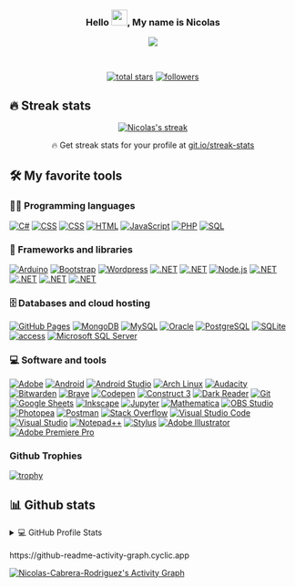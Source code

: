 


<h3 align="center">
 Hello <img src = "https://user-images.githubusercontent.com/1303154/88677602-1635ba80-d120-11ea-84d8-d263ba5fc3c0.gif" width = "28" atl ="hi">, My name is Nicolas
</h3>


<!-- Typing SVG by Nicolas-Cabrera-Rodriguez - https://github.com/Nicolas-Cabrera-Rodriguez/readme-typing-svg -->
<p align="center">
  <a href="https://github.com/Nicolas-Cabrera-Rodriguez/readme-typing-svg"><img src="https://readme-typing-svg.herokuapp.com?color=00F733&lines=SERIOUS+AND+RESPONSIBLE+PROGRAMMER;PROFESSIONAL+DEVELOPER;INFINITY+OF+IDEAS;PROGRAMMING+ENTHUSIASTIC;COUNTLESS+PROJECTS;TRADEMARK+ENTHUSIASTIC;SEVERAL+PROJECTS+COMPLETED+"></a>
</p>

<br>

<p align="center">
  <a href="https://github.com/Nicolas-Cabrera-Rodriguez?tab=repositories&sort=stargazers">
    <img alt="total stars" title="Total stars on GitHub" src="https://custom-icon-badges.herokuapp.com/badge/dynamic/json?logo=star&color=55960c&labelColor=488207&label=Stars&style=for-the-badge&query=%24.stars&url=https://api.github-star-counter.workers.dev/user/Nicolas-Cabrera-Rodriguez"/></a>
  <a href="https://github.com/Nicolas-Cabrera-Rodriguez?tab=followers">
    <img alt="followers" title="Follow me on Github" src="https://custom-icon-badges.herokuapp.com/github/followers/Nicolas-Cabrera-Rodriguez?color=236ad3&labelColor=1155ba&style=for-the-badge&logo=person-add&label=Follow&logoColor=white"/></a>
</p>




## 🔥 Streak stats

<!-- GitHub Readme Streak Stats - https://github.com/Nicolas-Cabrera-Rodriguez/github-readme-streak-stats -->

<p align="center">
  <a href="https://github.com/Nicolas-Cabrera-Rodriguez/github-readme-streak-stats">
    <img title="🔥 Get streak stats for your profile at git.io/streak-stats" alt="Nicolas's streak" src="https://github-readme-streak-stats.herokuapp.com?user=Nicolas-Cabrera-Rodriguez&theme=monokai-metallian&hide_border=true&date_format=M%20j%5B%2C%20Y%5D&currStreakLabel=00F733&sideLabels=00F733"/>
  </a>
  <p align="center">🔥 Get streak stats for your profile at <a href="https://git.io/streak-stats">git.io/streak-stats</a></p>
</p>



## 🛠️ My favorite tools

### 👨‍💻 Programming languages

<p>
    <a href="https://github.com/search?q=user%3ANicolas-Cabrera-Rodriguez+language%3Acsharp"><img alt="C#" src="https://custom-icon-badges.herokuapp.com/badge/C%23-68217A.svg?logo=cs2&logoColor=white"></a>
    <a href="https://github.com/search?q=user%3ANicolas-Cabrera-Rodriguez+language%3Acss"><img alt="CSS" src="https://img.shields.io/badge/CSS-1572B6.svg?logo=css3&logoColor=white"></a>
    <a href="https://github.com/search?q=user%3ANicolas-Cabrera-Rodriguez+language%3Acss"><img alt="CSS" src="https://img.shields.io/badge/SCSS-CC6699.svg?logo=Sass&logoColor=white"></a>
    <a href="https://github.com/search?q=user%3ANicolas-Cabrera-Rodriguez+language%3Ahtml"><img alt="HTML" src="https://img.shields.io/badge/HTML-E34F26.svg?logo=html5&logoColor=white"></a>
    <a href="https://github.com/search?q=user%3ANicolas-Cabrera-Rodriguez+language%3Ajavascript"><img alt="JavaScript" src="https://img.shields.io/badge/JavaScript-F7DF1E.svg?logo=javascript&logoColor=black"></a>
    <a href="https://github.com/search?q=user%3ANicolas-Cabrera-Rodriguez+language%3Aphp"><img alt="PHP" src="https://img.shields.io/badge/PHP-777BB4.svg?logo=php&logoColor=white"></a>
    <a href="https://github.com/search?q=user%3ANicolas-Cabrera-Rodriguez+language%3Asql"><img alt="SQL" src="https://custom-icon-badges.herokuapp.com/badge/SQL-025E8C.svg?logo=database&logoColor=white"></a>
</p>


### 🧰 Frameworks and libraries

<p>
    <a href="#"><img alt="Arduino" src="https://img.shields.io/badge/-Arduino-00979D?logo=Arduino&logoColor=white"></a>
    <a href="#"><img alt="Bootstrap" src="https://img.shields.io/badge/Bootstrap-7952B3.svg?logo=bootstrap&logoColor=white"></a>
    <a href="#"><img alt="Wordpress" src="https://img.shields.io/badge/Wordpress-21759B?logo=wordpress&logoColor=white"></a>
    <a href="#"><img alt=".NET" src="https://img.shields.io/badge/.NET-512BD4?logo=dotnet&logoColor=white"></a>
    <a href="#"><img alt=".NET" src="https://img.shields.io/badge/Apache-D22128?logo=Apache&logoColor=white"></a>
    <a href="https://github.com/search?q=user%3ANicolas-Cabrera-Rodriguez+language%3Ajavascript"><img alt="Node.js" src="https://img.shields.io/badge/Node.js-43853D.svg?logo=node.js&logoColor=white"></a>
    <a href="#"><img alt=".NET" src="https://img.shields.io/badge/Nginx-009639?logo=nginx&logoColor=white"></a>
    <a href="#"><img alt=".NET" src="https://img.shields.io/badge/NuGet-004880?logo=nuget&logoColor=white"></a>
    <a href="#"><img alt=".NET" src="https://img.shields.io/badge/Unity-100000?logo=unity&logoColor=white"></a>
    <a href="#"><img alt=".NET" src="https://img.shields.io/badge/Xampp-F37623?logo=xampp&logoColor=white"></a>
    
     	
</p>

### 🗄️ Databases and cloud hosting

<p>
    <a href="#"><img alt="GitHub Pages" src="https://img.shields.io/badge/GitHub%20Pages-327FC7.svg?logo=github&logoColor=white"></a>
    <a href="#"><img alt="MongoDB" src ="https://img.shields.io/badge/MongoDB-4ea94b.svg?logo=mongodb&logoColor=white"></a>
    <a href="#"><img alt="MySQL" src="https://img.shields.io/badge/MySQL-00f.svg?logo=mysql&logoColor=white"></a>
    <a href="#"><img alt="Oracle" src ="https://img.shields.io/badge/Oracle-F00000.svg?logo=oracle&logoColor=white"></a>
    <a href="#"><img alt="PostgreSQL" src ="https://img.shields.io/badge/PostgreSQL-316192.svg?logo=postgresql&logoColor=white"></a>
    <a href="#"><img alt="SQLite" src ="https://img.shields.io/badge/SQLite-07405e.svg?logo=sqlite&logoColor=white"></a>
    <a href="#"><img alt="access" src ="https://img.shields.io/badge/Access-A4373A.svg?logo=microsoftaccess&logoColor=white"></a>
    <a href="#"><img alt="Microsoft SQL Server" src ="https://img.shields.io/badge/Microsoft SQL Server-CC2927.svg?logo=microsoftsqlserver&logoColor=white"></a>
</p>

### 💻 Software and tools

<p>
    <a href="#"><img alt="Adobe" src="https://img.shields.io/badge/Adobe-FF0000.svg?logo=adobe&logoColor=white"></a>
    <a href="#"><img alt="Android" src="https://img.shields.io/badge/Android-3DDC84?logo=android&logoColor=white"></a>
    <a href="#"><img alt="Android Studio" src="https://img.shields.io/badge/Android%20Studio-008678.svg?logo=android-studio&logoColor=white"></a>
    <a href="#"><img alt="Arch Linux" src="https://img.shields.io/badge/Arch%20Linux-1793D1.svg?logo=arch-linux&logoColor=white"></a>
    <a href="#"><img alt="Audacity" src="https://img.shields.io/badge/-Audacity-0000CC?logo=audacity&logoColor=white"></a>
    <a href="#"><img alt="Bitwarden" src="https://img.shields.io/badge/-Bitwarden-175DDC?logo=bitwarden&logoColor=white"></a>
    <a href="#"><img alt="Brave" src="https://img.shields.io/badge/-Brave-FB542B?logo=brave&logoColor=white"></a>
    <a href="#"><img alt="Codepen" src="https://img.shields.io/badge/Codepen-000000.svg?logo=codepen&logoColor=white"></a>
    <a href="#"><img alt="Construct 3" src="https://img.shields.io/badge/Construct%203-00b56a.svg?logo=construct-3&logoColor=white"></a>
    <a href="#"><img alt="Dark Reader" src="https://img.shields.io/badge/-Dark%20Reader-141E24?logo=dark-reader&logoColor=white"></a>
    <a href="#"><img alt="Git" src="https://img.shields.io/badge/Git-F05033.svg?logo=git&logoColor=white"></a>
    <a href="#"><img alt="Google Sheets" src="https://img.shields.io/badge/Google%20Sheets-34A853.svg?logo=google%20sheets&logoColor=white"></a>
    <a href="#"><img alt="Inkscape" src="https://img.shields.io/badge/Inkscape-000000?logo=Inkscape&logoColor=white"></a>
    <a href="#"><img alt="Jupyter" src="https://img.shields.io/badge/Jupyter-F37626.svg?logo=Jupyter&logoColor=white"></a>
    <a href="#"><img alt="Mathematica" src="https://img.shields.io/badge/Mathematica-DD1100.svg?logo=wolfram-mathematica&logoColor=white"></a>
    <a href="#"><img alt="OBS Studio" src="https://img.shields.io/badge/-OBS%20Studio-302E31?logo=obs-studio&logoColor=white"></a>
    <a href="#"><img alt="Photopea" src="https://img.shields.io/badge/Photopea-18A497?logo=photopea&logoColor=white"></a>
    <a href="#"><img alt="Postman" src="https://img.shields.io/badge/Postman-FF6C37?logo=postman&logoColor=white"></a>
    <a href="#"><img alt="Stack Overflow" src="https://img.shields.io/badge/-Stack%20Overflow-FE7A16?logo=stack-overflow&logoColor=white"></a>
    <a href="#"><img alt="Visual Studio Code" src="https://img.shields.io/badge/Visual%20Studio%20Code-0078d7.svg?logo=visual-studio-code&logoColor=white"></a>
    <a href="#"><img alt="Visual Studio" src="https://img.shields.io/badge/Visual%20Studio-7952B3.svg?logo=visual-studio&logoColor=white"></a>
    <a href="#"><img alt="Notepad++" src="https://img.shields.io/badge/Notepad++-90E59A.svg?logo=notepadplusplus&logoColor=black"></a>
    <a href="#"><img alt="Stylus" src="https://img.shields.io/badge/Stylus-333333.svg?logo=Stylus&logoColor=white"></a>
    <a href="#"><img alt="Adobe Illustrator" src="https://img.shields.io/badge/Adobe Illustrator-FF9A00.svg?logo=Adobe Illustrator&logoColor=black"></a>
    <a href="#"><img alt="Adobe Premiere Pro" src="https://img.shields.io/badge/Adobe Premiere Pro-9999FF.svg?logo=Adobe Premiere Pro&logoColor=white"></a>
</p>



### Github Trophies
[![trophy](https://github-profile-trophy.vercel.app/?username=Nicolas-Cabrera-Rodriguez)](https://github.com/ryo-ma/github-profile-trophy)


## 📊 Github stats

<!-- https://github.com/anuraghazra/github-readme-stats -->
<details> 
  <summary>💻 GitHub Profile Stats</summary>
  <br/>
    <a href="https://github.com/anuraghazra/github-readme-stats"><img alt="Nicolas-Cabrera-Rodriguez's Github Stats" src="https://DenverCoder1-github-readme-stats.vercel.app/api/?username=Nicolas-Cabrera-Rodriguez&show_icons=true&count_private=true&theme=react&hide_border=true&bg_color=1F222E&title_color=00F733FF&icon_color=F8D866" height="192px"/></a>
  <a href="https://github.com/anuraghazra/github-readme-stats"><img alt="Nicolas-Cabrera-Rodriguez's Top Languages" src="https://github-readme-stats.vercel.app/api/top-langs/?username=Nicolas-Cabrera-Rodriguez&langs_count=8&layout=compact&theme=react&hide_border=true&bg_color=1F222E&title_color=00F733FF&icon_color=F8D866&hide=Jupyter%20Notebook" height="192px"/></a>
  <br/>
  <b>Note:</b> Top languages is only a metric of the languages my public code consists of and doesn't reflect experience or skill level.
</details>
<br>
<!-- https://github.com/ashutosh00710/github-readme-activity-graph -->
https://github-readme-activity-graph.cyclic.app

<a href="https://github.com/ashutosh00710/github-readme-activity-graph"><img alt="Nicolas-Cabrera-Rodriguez's Activity Graph" src="https://github-readme-activity-graph.cyclic.app/graph/?username=Nicolas-Cabrera-Rodriguez&bg_color=1F222E&color=F8D866&line=00F733FF&point=FFFFFF&hide_border=true" /></a>
